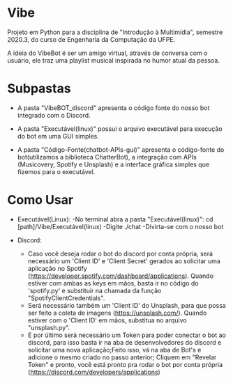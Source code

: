 # Vibe
Projeto em Python para a disciplina de "Introdução à Multimídia", semestre 2020.3, do curso de Engenharia da Computação da UFPE.

A ideia do VibeBot é ser um amigo virtual, através de conversa com o usuário, ele traz uma playlist musical inspirada no humor atual da pessoa.

# Subpastas
- A pasta "VibeBOT_discord" apresenta o código fonte do nosso bot integrado com o Discord.

- A pasta "Executável(linux)" possui o arquivo executável para execução do bot em uma GUI simples.

- A pasta "Código-Fonte(chatbot-APIs-gui)" apresenta o código-fonte do bot(utilizamos a biblioteca ChatterBot), a integração com APIs (Musicovery, Spotify e Unsplash) e a interface gráfica simples que fizemos para o executável.

# Como Usar
- Executável(Linux):
    -No terminal abra a pasta "Executável(linux)": cd [path]/Vibe/Executável(linux)
    -Digite ./chat
    -Divirta-se com o nosso bot

- Discord:
    - Caso você deseja rodar o bot do discord por conta própria, será necessário um 'Client ID' e 'Client Secret' gerados ao solicitar uma aplicação no Spotify (https://developer.spotify.com/dashboard/applications). Quando estiver com ambas as keys em mãos, basta ir no código do 'spotify.py' e substituir na chamada da função "SpotifyClientCredentials".
    - Será necessário também um 'Client ID' do Unsplash, para que possa ser feito a coleta de imagens (https://unsplash.com/). Quando estiver com o 'Client ID' em mãos, substitua no arquivo "unsplash.py".
    - E por último será necessário um Token para poder conectar o bot ao discord, para isso basta ir na aba de desenvolvedores do discord e solicitar uma nova aplicação;Feito isso, vá na aba de Bot's e adicione o mesmo criado no passo anterior; Cliquem em "Revelar Token" e pronto, você está pronto pra rodar o bot por conta própria (https://discord.com/developers/applications)
